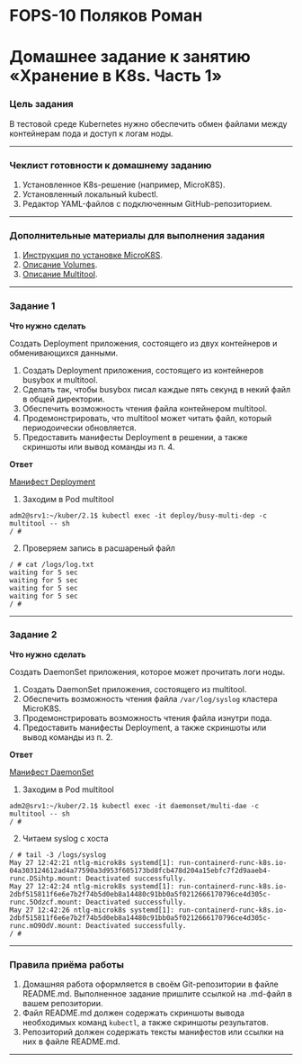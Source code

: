 # FOPS-10 Поляков Роман

# Домашнее задание к занятию «Хранение в K8s. Часть 1»

### Цель задания

В тестовой среде Kubernetes нужно обеспечить обмен файлами между контейнерам пода и доступ к логам ноды.

------

### Чеклист готовности к домашнему заданию

1. Установленное K8s-решение (например, MicroK8S).
2. Установленный локальный kubectl.
3. Редактор YAML-файлов с подключенным GitHub-репозиторием.

------

### Дополнительные материалы для выполнения задания

1. [Инструкция по установке MicroK8S](https://microk8s.io/docs/getting-started).
2. [Описание Volumes](https://kubernetes.io/docs/concepts/storage/volumes/).
3. [Описание Multitool](https://github.com/wbitt/Network-MultiTool).

------

### Задание 1 

**Что нужно сделать**

Создать Deployment приложения, состоящего из двух контейнеров и обменивающихся данными.

1. Создать Deployment приложения, состоящего из контейнеров busybox и multitool.
2. Сделать так, чтобы busybox писал каждые пять секунд в некий файл в общей директории.
3. Обеспечить возможность чтения файла контейнером multitool.
4. Продемонстрировать, что multitool может читать файл, который периодоически обновляется.
5. Предоставить манифесты Deployment в решении, а также скриншоты или вывод команды из п. 4.
  
**Ответ**  
  
[Манифест Deployment](https://github.com/bag2000/devops-netology/blob/main/12-kuber/2.1/files/deploy-busy-multi-netology.yaml)  
1. Заходим в Pod multitool  
```
adm2@srv1:~/kuber/2.1$ kubectl exec -it deploy/busy-multi-dep -c multitool -- sh
/ # 
```
  
2. Проверяем запись в расшареный файл  
```
/ # cat /logs/log.txt
waiting for 5 sec
waiting for 5 sec
waiting for 5 sec
waiting for 5 sec
/ # 
```
  
------

### Задание 2

**Что нужно сделать**

Создать DaemonSet приложения, которое может прочитать логи ноды.

1. Создать DaemonSet приложения, состоящего из multitool.
2. Обеспечить возможность чтения файла `/var/log/syslog` кластера MicroK8S.
3. Продемонстрировать возможность чтения файла изнутри пода.
4. Предоставить манифесты Deployment, а также скриншоты или вывод команды из п. 2.
  
**Ответ**  
  
[Манифест DaemonSet](https://github.com/bag2000/devops-netology/blob/main/12-kuber/2.1/files/daemonset-multitool-netology.yaml)  
1. Заходим в Pod multitool  
```
adm2@srv1:~/kuber/2.1$ kubectl exec -it daemonset/multi-dae -c multitool -- sh
/ #
```
  
2. Читаем syslog с хоста  
```
/ # tail -3 /logs/syslog 
May 27 12:42:21 ntlg-microk8s systemd[1]: run-containerd-runc-k8s.io-04a303124612ad4a77590a3d953f605173bd8fcb478d204a15ebfc7f2d9aaeb4-runc.DSihtp.mount: Deactivated successfully.
May 27 12:42:24 ntlg-microk8s systemd[1]: run-containerd-runc-k8s.io-2dbf515811f6e6e7b2f74b5d0eb8a14480c91bb0a5f0212666170796ce4d305c-runc.5Odzcf.mount: Deactivated successfully.
May 27 12:42:26 ntlg-microk8s systemd[1]: run-containerd-runc-k8s.io-2dbf515811f6e6e7b2f74b5d0eb8a14480c91bb0a5f0212666170796ce4d305c-runc.mO9OdV.mount: Deactivated successfully.
/ # 
```
  
------

### Правила приёма работы

1. Домашняя работа оформляется в своём Git-репозитории в файле README.md. Выполненное задание пришлите ссылкой на .md-файл в вашем репозитории.
2. Файл README.md должен содержать скриншоты вывода необходимых команд `kubectl`, а также скриншоты результатов.
3. Репозиторий должен содержать тексты манифестов или ссылки на них в файле README.md.

------